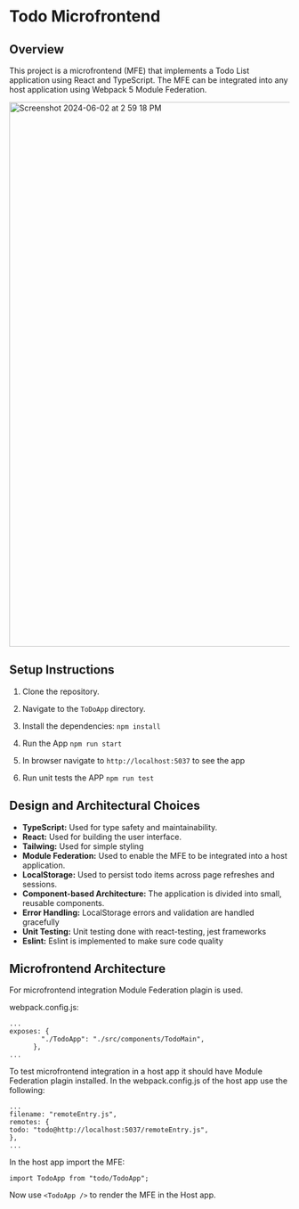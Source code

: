 # Todo Microfrontend

## Overview

This project is a microfrontend (MFE) that implements a Todo List application using React and TypeScript. The MFE can be integrated into any host application using Webpack 5 Module Federation.

<img width="978" alt="Screenshot 2024-06-02 at 2 59 18 PM" src="https://github.com/pterenin/to-do-mfe-app/assets/17990616/bf7d41fb-e295-48f2-867b-0801ace8de38">

## Setup Instructions

1. Clone the repository.
2. Navigate to the `ToDoApp` directory.
3. Install the dependencies:
   `npm install`
4. Run the App
   `npm run start`
5. In browser navigate to `http://localhost:5037` to see the app

6. Run unit tests the APP
   `npm run test`


## Design and Architectural Choices

- **TypeScript:** Used for type safety and maintainability.
- **React:** Used for building the user interface.
- **Tailwing:** Used for simple styling
- **Module Federation:** Used to enable the MFE to be integrated into a host application.
- **LocalStorage:** Used to persist todo items across page refreshes and sessions.
- **Component-based Architecture:** The application is divided into small, reusable components.
- **Error Handling:** LocalStorage errors and validation are handled gracefully
- **Unit Testing:** Unit testing done with react-testing, jest frameworks
- **Eslint:** Eslint is implemented to make sure code quality

## Microfrontend Architecture

For microfrontend integration Module Federation plagin is used.

webpack.config.js:

```
...
exposes: {
        "./TodoApp": "./src/components/TodoMain",
      },
...
```

To test microfrontend integration in a host app it should have Module Federation plagin installed.
In the webpack.config.js of the host app use the following:

```
...
filename: "remoteEntry.js",
remotes: {
todo: "todo@http://localhost:5037/remoteEntry.js",
},
...
```
In the host app import the MFE:

```
import TodoApp from "todo/TodoApp";
```
Now use `<TodoApp />` to render the MFE in the Host app.
